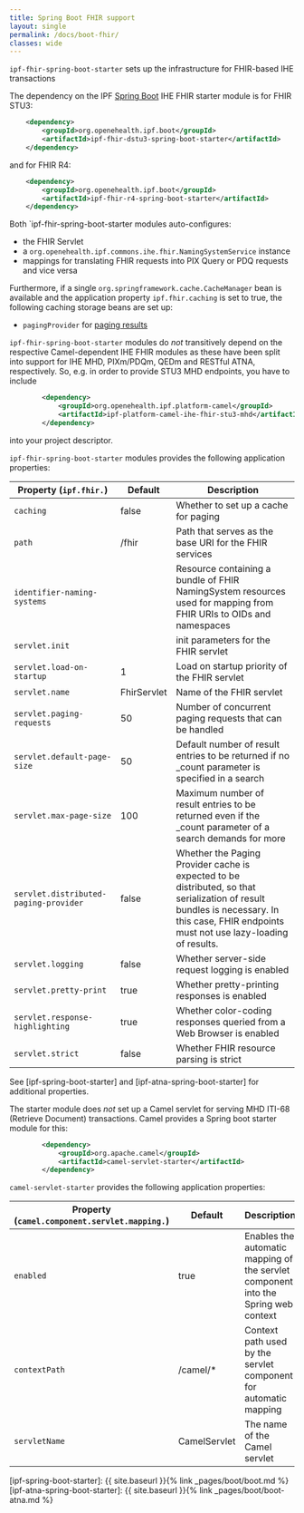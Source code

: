 ```yaml
---
title: Spring Boot FHIR support
layout: single
permalink: /docs/boot-fhir/
classes: wide
---
```


`ipf-fhir-spring-boot-starter` sets up the infrastructure for FHIR-based IHE transactions
 
The dependency on the IPF [Spring Boot] IHE FHIR starter module is for FHIR STU3:

```xml
    <dependency>
        <groupId>org.openehealth.ipf.boot</groupId>
        <artifactId>ipf-fhir-dstu3-spring-boot-starter</artifactId>
    </dependency>
```

and for FHIR R4:

```xml
    <dependency>
        <groupId>org.openehealth.ipf.boot</groupId>
        <artifactId>ipf-fhir-r4-spring-boot-starter</artifactId>
    </dependency>
```


Both `ipf-fhir-spring-boot-starter modules auto-configures:
 
* the FHIR Servlet
* a `org.openehealth.ipf.commons.ihe.fhir.NamingSystemService` instance
* mappings for translating FHIR requests into PIX Query or PDQ requests and vice versa

Furthermore, if a single `org.springframework.cache.CacheManager` bean is available and the application
property `ipf.fhir.caching` is set to true, the following caching storage beans are set up:

* `pagingProvider` for [paging results](http://hapifhir.io/doc_rest_server.html#Paging_Providers)

`ipf-fhir-spring-boot-starter` modules do *not*  transitively depend on the respective Camel-dependent IHE FHIR
modules as these have been split into support for IHE MHD, PIXm/PDQm, QEDm and RESTful ATNA, respectively. 
So, e.g. in order to provide STU3 MHD endpoints, you have to include

```xml
        <dependency>
            <groupId>org.openehealth.ipf.platform-camel</groupId>
            <artifactId>ipf-platform-camel-ihe-fhir-stu3-mhd</artifactId>
        </dependency>
```

into your project descriptor.

`ipf-fhir-spring-boot-starter` modules provides the following application properties:

| Property (`ipf.fhir.`)     | Default                | Description                                        |
|----------------------------|-----------------------|-----------------------------------------------------|
| `caching`                  | false           | Whether to set up a cache for paging |
| `path`                     | /fhir           | Path that serves as the base URI for the FHIR services |
| `identifier-naming-systems`|                 | Resource containing a bundle of FHIR NamingSystem resources used for mapping from FHIR URIs to OIDs and namespaces |
| `servlet.init`             |                 | init parameters for the FHIR servlet |
| `servlet.load-on-startup`  | 1               | Load on startup priority of the FHIR servlet |
| `servlet.name`             | FhirServlet     | Name of the FHIR servlet |
| `servlet.paging-requests`  | 50              | Number of concurrent paging requests that can be handled |
| `servlet.default-page-size`| 50              | Default number of result entries to be returned if no _count parameter is specified in a search |
| `servlet.max-page-size`    | 100             | Maximum number of result entries to be returned even if the _count parameter of a search demands for more |
| `servlet.distributed-paging-provider` | false  | Whether the Paging Provider cache is expected to be distributed, so that serialization of result bundles is necessary. In this case, FHIR endpoints must not use lazy-loading of results. |
| `servlet.logging`          | false           | Whether server-side request logging is enabled |
| `servlet.pretty-print`     | true            | Whether pretty-printing responses is enabled |
| `servlet.response-highlighting`  | true      | Whether color-coding responses queried from a Web Browser is enabled |
| `servlet.strict`           | false           | Whether FHIR resource parsing is strict |


See [ipf-spring-boot-starter] and [ipf-atna-spring-boot-starter] for additional properties.

The starter module does *not* set up a Camel servlet for serving MHD ITI-68 (Retrieve Document) transactions.
Camel provides a Spring boot starter module for this:

```xml
        <dependency>
            <groupId>org.apache.camel</groupId>
            <artifactId>camel-servlet-starter</artifactId>
        </dependency>
```

`camel-servlet-starter` provides the following application properties:

| Property (`camel.component.servlet.mapping.`) | Default                | Description                                        |
|-----------------------------------------------|------------------------|----------------------------------------------------|
| `enabled`                                     | true                   | Enables the automatic mapping of the servlet component into the Spring web context |
| `contextPath`                                 | /camel/*               | Context path used by the servlet component for automatic mapping |
| `servletName`                                 | CamelServlet           | The name of the Camel servlet |


[Spring Boot]: https://projects.spring.io/spring-boot/
[ipf-spring-boot-starter]: {{ site.baseurl }}{% link _pages/boot/boot.md %}
[ipf-atna-spring-boot-starter]: {{ site.baseurl }}{% link _pages/boot/boot-atna.md %}